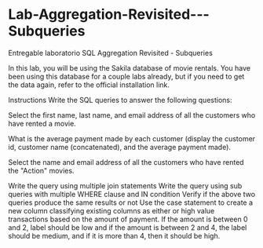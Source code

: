 # Lab-Aggregation-Revisited---Subqueries
Entregable laboratorio SQL Aggregation Revisited - Subqueries


In this lab, you will be using the Sakila database of movie rentals. You have been using this database for a couple labs already, but if you need to get the data again, refer to the official installation link.

Instructions
Write the SQL queries to answer the following questions:

Select the first name, last name, and email address of all the customers who have rented a movie.

What is the average payment made by each customer (display the customer id, customer name (concatenated), and the average payment made).

Select the name and email address of all the customers who have rented the "Action" movies.

Write the query using multiple join statements
Write the query using sub queries with multiple WHERE clause and IN condition
Verify if the above two queries produce the same results or not
Use the case statement to create a new column classifying existing columns as either or high value transactions based on the amount of payment. If the amount is between 0 and 2, label should be low and if the amount is between 2 and 4, the label should be medium, and if it is more than 4, then it should be high.
